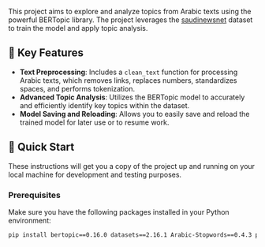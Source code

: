 This project aims to explore and analyze topics from Arabic texts using the powerful BERTopic library. The project leverages the [saudinewsnet](https://huggingface.co/datasets/saudinewsnet) dataset to train the model and apply topic analysis.

## 🌟 Key Features

* **Text Preprocessing**: Includes a `clean_text` function for processing Arabic texts, which removes links, replaces numbers, standardizes spaces, and performs tokenization.
* **Advanced Topic Analysis**: Utilizes the BERTopic model to accurately and efficiently identify key topics within the dataset.
* **Model Saving and Reloading**: Allows you to easily save and reload the trained model for later use or to resume work.

## 🚀 Quick Start

These instructions will get you a copy of the project up and running on your local machine for development and testing purposes.

### Prerequisites

Make sure you have the following packages installed in your Python environment:

```bash
pip install bertopic==0.16.0 datasets==2.16.1 Arabic-Stopwords==0.4.3 pandas nltk matplotlib seaborn
